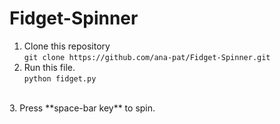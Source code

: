 # Fidget-Spinner
1. Clone this repository </br>
```git clone https://github.com/ana-pat/Fidget-Spinner.git```</br>
2. Run this file. </br>
```python fidget.py```
</br>
3. Press **space-bar key** to spin. </br>
